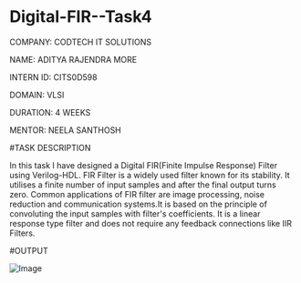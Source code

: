 # Digital-FIR--Task4

COMPANY: CODTECH IT SOLUTIONS

NAME: ADITYA RAJENDRA MORE

INTERN ID: CITS0D598

DOMAIN: VLSI

DURATION: 4 WEEKS

MENTOR: NEELA SANTHOSH

#TASK DESCRIPTION

In this task I have designed a Digital FIR(Finite Impulse Response) Filter using Verilog-HDL. FIR Filter is a widely used filter known for its stability. It utilises a finite number of input samples and after the final output turns zero. Common applications of FIR filter are image processing, noise reduction and communication systems.It is based on the principle of convoluting the input samples with filter's coefficients. It is a linear response type filter and does not require any feedback connections like IIR Filters.

#OUTPUT

![Image](https://github.com/user-attachments/assets/1ecc8e95-7d1e-4da9-b722-2dfd3553318c)[](url)
